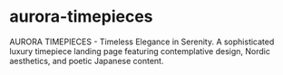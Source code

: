 # aurora-timepieces
AURORA TIMEPIECES - Timeless Elegance in Serenity. A sophisticated luxury timepiece landing page featuring contemplative design, Nordic aesthetics, and poetic Japanese content.
